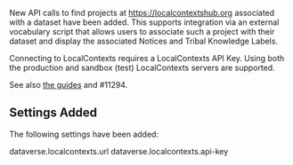 New API calls to find projects at https://localcontextshub.org associated with a dataset have been added. This supports integration via 
an external vocabulary script that allows users to associate such a project with their dataset and display the associated Notices and Tribal Knowledge Labels.


Connecting to LocalContexts requires a LocalContexts API Key. Using both the production and sandbox (test) LocalContexts servers are supported.

See also [the guides](https://dataverse-guide--11294.org.readthedocs.build/en/11294/installation/localcontexts.html) and #11294.

## Settings Added

The following settings have been added:

dataverse.localcontexts.url
dataverse.localcontexts.api-key




 